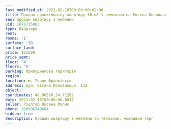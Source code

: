 ```yaml
---
last_modified_at: 2021-02-18T00:00:00+02:00
title: Продаю однокімнатну квартиру 38 м² з ремонтом на Євгена Коновальця
seo: продам квартиру з меблями
uid: 1676715063
type: Квартира
rent:
rooms: '1'
surface: '38'
surface_land:
price: $21500
price_sqmt:
floor: '4'
floors: '5'
parking: Прибудинкова територія
region:
location: м. Івано-Франківськ
address: вул. Євгена Коновальця, 132
object:
coordinates: 48.90560,24.71202
date: 2021-02-18T00:00:00.001Z
seller: Рієлтор Оксана Малик
phone: 380506740604
hidden: true
description: Продам квартиру з меблями та технікою, можливий торг
---
```


